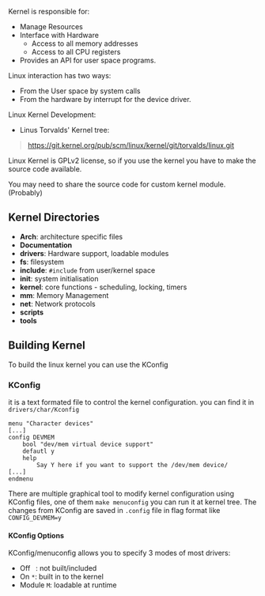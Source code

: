 Kernel is responsible for:
- Manage Resources
- Interface with Hardware
	- Access to all memory addresses
	- Access to all CPU registers
- Provides an API for user space programs.

Linux interaction has two ways:
- From the User space by system calls
- From the hardware by interrupt for the device driver.

Linux Kernel Development:
- Linus Torvalds' Kernel tree:
> https://git.kernel.org/pub/scm/linux/kernel/git/torvalds/linux.git

Linux Kernel is GPLv2 license, so if you use the kernel you have to make the source code available.

You may need to share the source code for custom kernel module. (Probably)

## Kernel Directories
- **Arch**: architecture specific files
- **Documentation**
- **drivers**: Hardware support, loadable modules
- **fs**: filesystem
- **include**: `#include` from user/kernel space
- **init**: system initialisation
- **kernel**: core functions - scheduling, locking, timers
- **mm**: Memory Management
- **net**: Network protocols
- **scripts**
- **tools**

## Building Kernel
To build the linux kernel you can use the KConfig
### KConfig
it is a text formated file to control the kernel configuration.
you can find it in `drivers/char/Kconfig`
``` 
menu "Character devices"
[...]
config DEVMEM
	bool "dev/mem virtual device support"
	defautl y
	help
		Say Y here if you want to support the /dev/mem device/
[...]
endmenu
```
There are multiple graphical tool to modify kernel configuration using KConfig files, one of them `make menuconfig`
 you can run it at kernel tree.
 The changes from KConfig are saved in `.config` file in flag format like `CONFIG_DEVMEM=y`

#### KConfig Options
KConfig/menuconfig allows you to specify 3 modes of most drivers:
- Off ` `: not built/included
- On `*`: built in to the kernel
- Module `M`: loadable at runtime

